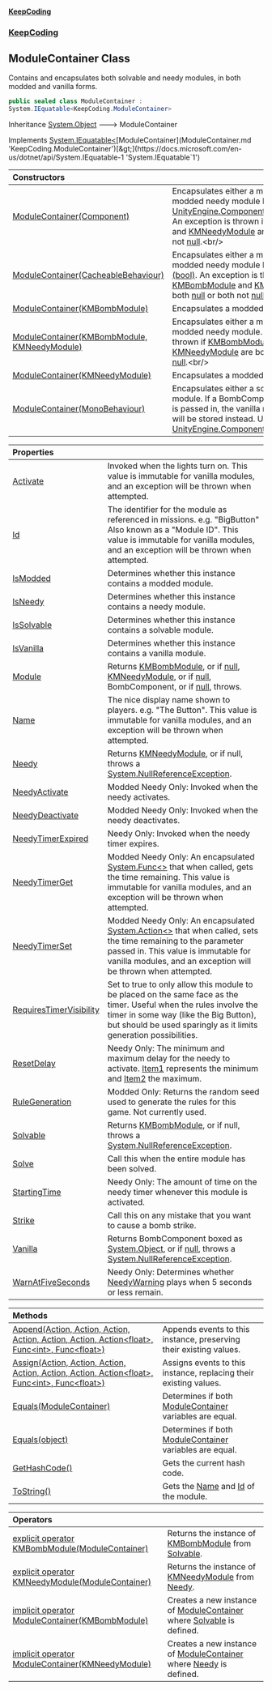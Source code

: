 #### [KeepCoding](index.md 'index')
### [KeepCoding](KeepCoding.md 'KeepCoding')
## ModuleContainer Class
Contains and encapsulates both solvable and needy modules, in both modded and vanilla forms.  
```csharp
public sealed class ModuleContainer :
System.IEquatable<KeepCoding.ModuleContainer>
```

Inheritance [System.Object](https://docs.microsoft.com/en-us/dotnet/api/System.Object 'System.Object') &#129106; ModuleContainer  

Implements [System.IEquatable&lt;](https://docs.microsoft.com/en-us/dotnet/api/System.IEquatable-1 'System.IEquatable`1')[ModuleContainer](ModuleContainer.md 'KeepCoding.ModuleContainer')[&gt;](https://docs.microsoft.com/en-us/dotnet/api/System.IEquatable-1 'System.IEquatable`1')  

| Constructors | |
| :--- | :--- |
| [ModuleContainer(Component)](ModuleContainer..ctor..Cs02hEnCdQzEJgKilVrCw.md 'KeepCoding.ModuleContainer.ModuleContainer(Component)') | Encapsulates either a modded solvable or modded needy module by using [UnityEngine.Component.GetComponent&lt;&gt;](https://docs.microsoft.com/en-us/dotnet/api/UnityEngine.Component.GetComponent--1 'UnityEngine.Component.GetComponent``1'). An exception is thrown if [KMBombModule](https://docs.microsoft.com/en-us/dotnet/api/KMBombModule 'KMBombModule') and [KMNeedyModule](https://docs.microsoft.com/en-us/dotnet/api/KMNeedyModule 'KMNeedyModule') are both [null](https://docs.microsoft.com/en-us/dotnet/csharp/language-reference/keywords/null 'https://docs.microsoft.com/en-us/dotnet/csharp/language-reference/keywords/null') or both not [null](https://docs.microsoft.com/en-us/dotnet/csharp/language-reference/keywords/null 'https://docs.microsoft.com/en-us/dotnet/csharp/language-reference/keywords/null').<br/> |
| [ModuleContainer(CacheableBehaviour)](ModuleContainer..ctor.JCblanSidmYIrRxqclMaQA.md 'KeepCoding.ModuleContainer.ModuleContainer(KeepCoding.CacheableBehaviour)') | Encapsulates either a modded solvable or modded needy module by using [Get&lt;T&gt;(bool)](CacheableBehaviour.Get.BCvpnMdzS10TWkqsNXOG8g.md 'KeepCoding.CacheableBehaviour.Get&lt;T&gt;(bool)'). An exception is thrown if [KMBombModule](https://docs.microsoft.com/en-us/dotnet/api/KMBombModule 'KMBombModule') and [KMNeedyModule](https://docs.microsoft.com/en-us/dotnet/api/KMNeedyModule 'KMNeedyModule') are both [null](https://docs.microsoft.com/en-us/dotnet/csharp/language-reference/keywords/null 'https://docs.microsoft.com/en-us/dotnet/csharp/language-reference/keywords/null') or both not [null](https://docs.microsoft.com/en-us/dotnet/csharp/language-reference/keywords/null 'https://docs.microsoft.com/en-us/dotnet/csharp/language-reference/keywords/null').<br/> |
| [ModuleContainer(KMBombModule)](ModuleContainer..ctor.oSkW9iuREXZkl2mmHzyCLg.md 'KeepCoding.ModuleContainer.ModuleContainer(KMBombModule)') | Encapsulates a modded solvable module.<br/> |
| [ModuleContainer(KMBombModule, KMNeedyModule)](ModuleContainer..ctor.Xic0FPVl4Jq6gQzr0Fz66A.md 'KeepCoding.ModuleContainer.ModuleContainer(KMBombModule, KMNeedyModule)') | Encapsulates either a modded solvable or modded needy module. An exception is thrown if [KMBombModule](https://docs.microsoft.com/en-us/dotnet/api/KMBombModule 'KMBombModule') and [KMNeedyModule](https://docs.microsoft.com/en-us/dotnet/api/KMNeedyModule 'KMNeedyModule') are both [null](https://docs.microsoft.com/en-us/dotnet/csharp/language-reference/keywords/null 'https://docs.microsoft.com/en-us/dotnet/csharp/language-reference/keywords/null') or both not [null](https://docs.microsoft.com/en-us/dotnet/csharp/language-reference/keywords/null 'https://docs.microsoft.com/en-us/dotnet/csharp/language-reference/keywords/null').<br/> |
| [ModuleContainer(KMNeedyModule)](ModuleContainer..ctor.7Z9tdLztI4cePCb33dLsgA.md 'KeepCoding.ModuleContainer.ModuleContainer(KMNeedyModule)') | Encapsulates a modded needy module.<br/> |
| [ModuleContainer(MonoBehaviour)](ModuleContainer..ctor.6l1iXhju6IgVNu1YF7MoBQ.md 'KeepCoding.ModuleContainer.ModuleContainer(MonoBehaviour)') | Encapsulates either a solvable or needy module. If a BombComponent (or derived) is passed in, the vanilla module component will be stored instead. Uses [UnityEngine.Component.GetComponent&lt;&gt;](https://docs.microsoft.com/en-us/dotnet/api/UnityEngine.Component.GetComponent--1 'UnityEngine.Component.GetComponent``1').<br/> |

| Properties | |
| :--- | :--- |
| [Activate](ModuleContainer.Activate.md 'KeepCoding.ModuleContainer.Activate') | Invoked when the lights turn on. This value is immutable for vanilla modules, and an exception will be thrown when attempted.<br/> |
| [Id](ModuleContainer.Id.md 'KeepCoding.ModuleContainer.Id') | The identifier for the module as referenced in missions. e.g. "BigButton" Also known as a "Module ID". This value is immutable for vanilla modules, and an exception will be thrown when attempted.<br/> |
| [IsModded](ModuleContainer.IsModded.md 'KeepCoding.ModuleContainer.IsModded') | Determines whether this instance contains a modded module.<br/> |
| [IsNeedy](ModuleContainer.IsNeedy.md 'KeepCoding.ModuleContainer.IsNeedy') | Determines whether this instance contains a needy module.<br/> |
| [IsSolvable](ModuleContainer.IsSolvable.md 'KeepCoding.ModuleContainer.IsSolvable') | Determines whether this instance contains a solvable module.<br/> |
| [IsVanilla](ModuleContainer.IsVanilla.md 'KeepCoding.ModuleContainer.IsVanilla') | Determines whether this instance contains a vanilla module.<br/> |
| [Module](ModuleContainer.Module.md 'KeepCoding.ModuleContainer.Module') | Returns [KMBombModule](https://docs.microsoft.com/en-us/dotnet/api/KMBombModule 'KMBombModule'), or if [null](https://docs.microsoft.com/en-us/dotnet/csharp/language-reference/keywords/null 'https://docs.microsoft.com/en-us/dotnet/csharp/language-reference/keywords/null'), [KMNeedyModule](https://docs.microsoft.com/en-us/dotnet/api/KMNeedyModule 'KMNeedyModule'), or if [null](https://docs.microsoft.com/en-us/dotnet/csharp/language-reference/keywords/null 'https://docs.microsoft.com/en-us/dotnet/csharp/language-reference/keywords/null'), BombComponent, or if [null](https://docs.microsoft.com/en-us/dotnet/csharp/language-reference/keywords/null 'https://docs.microsoft.com/en-us/dotnet/csharp/language-reference/keywords/null'), throws.<br/> |
| [Name](ModuleContainer.Name.md 'KeepCoding.ModuleContainer.Name') | The nice display name shown to players. e.g. "The Button". This value is immutable for vanilla modules, and an exception will be thrown when attempted.<br/> |
| [Needy](ModuleContainer.Needy.md 'KeepCoding.ModuleContainer.Needy') | Returns [KMNeedyModule](https://docs.microsoft.com/en-us/dotnet/api/KMNeedyModule 'KMNeedyModule'), or if null, throws a [System.NullReferenceException](https://docs.microsoft.com/en-us/dotnet/api/System.NullReferenceException 'System.NullReferenceException').<br/> |
| [NeedyActivate](ModuleContainer.NeedyActivate.md 'KeepCoding.ModuleContainer.NeedyActivate') | Modded Needy Only: Invoked when the needy activates.<br/> |
| [NeedyDeactivate](ModuleContainer.NeedyDeactivate.md 'KeepCoding.ModuleContainer.NeedyDeactivate') | Modded Needy Only: Invoked when the needy deactivates.<br/> |
| [NeedyTimerExpired](ModuleContainer.NeedyTimerExpired.md 'KeepCoding.ModuleContainer.NeedyTimerExpired') | Needy Only: Invoked when the needy timer expires.<br/> |
| [NeedyTimerGet](ModuleContainer.NeedyTimerGet.md 'KeepCoding.ModuleContainer.NeedyTimerGet') | Modded Needy Only: An encapsulated [System.Func&lt;&gt;](https://docs.microsoft.com/en-us/dotnet/api/System.Func-1 'System.Func`1') that when called, gets the time remaining. This value is immutable for vanilla modules, and an exception will be thrown when attempted.<br/> |
| [NeedyTimerSet](ModuleContainer.NeedyTimerSet.md 'KeepCoding.ModuleContainer.NeedyTimerSet') | Modded Needy Only: An encapsulated [System.Action&lt;&gt;](https://docs.microsoft.com/en-us/dotnet/api/System.Action-1 'System.Action`1') that when called, sets the time remaining to the parameter passed in. This value is immutable for vanilla modules, and an exception will be thrown when attempted.<br/> |
| [RequiresTimerVisibility](ModuleContainer.RequiresTimerVisibility.md 'KeepCoding.ModuleContainer.RequiresTimerVisibility') | Set to true to only allow this module to be placed on the same face as the timer. Useful when the rules involve the timer in some way (like the Big Button), but should be used sparingly as it limits generation possibilities.<br/> |
| [ResetDelay](ModuleContainer.ResetDelay.md 'KeepCoding.ModuleContainer.ResetDelay') | Needy Only: The minimum and maximum delay for the needy to activate. [Item1](Tuple.T..Item1.md 'KeepCoding.Tuple&lt;T&gt;.Item1') represents the minimum and [Item2](Tuple.T1.T2..Item2.md 'KeepCoding.Tuple&lt;T1,T2&gt;.Item2') the maximum.<br/> |
| [RuleGeneration](ModuleContainer.RuleGeneration.md 'KeepCoding.ModuleContainer.RuleGeneration') | Modded Only: Returns the random seed used to generate the rules for this game. Not currently used.<br/> |
| [Solvable](ModuleContainer.Solvable.md 'KeepCoding.ModuleContainer.Solvable') | Returns [KMBombModule](https://docs.microsoft.com/en-us/dotnet/api/KMBombModule 'KMBombModule'), or if null, throws a [System.NullReferenceException](https://docs.microsoft.com/en-us/dotnet/api/System.NullReferenceException 'System.NullReferenceException').<br/> |
| [Solve](ModuleContainer.Solve.md 'KeepCoding.ModuleContainer.Solve') | Call this when the entire module has been solved.<br/> |
| [StartingTime](ModuleContainer.StartingTime.md 'KeepCoding.ModuleContainer.StartingTime') | Needy Only: The amount of time on the needy timer whenever this module is activated.<br/> |
| [Strike](ModuleContainer.Strike.md 'KeepCoding.ModuleContainer.Strike') | Call this on any mistake that you want to cause a bomb strike.<br/> |
| [Vanilla](ModuleContainer.Vanilla.md 'KeepCoding.ModuleContainer.Vanilla') | Returns BombComponent boxed as [System.Object](https://docs.microsoft.com/en-us/dotnet/api/System.Object 'System.Object'), or if [null](https://docs.microsoft.com/en-us/dotnet/csharp/language-reference/keywords/null 'https://docs.microsoft.com/en-us/dotnet/csharp/language-reference/keywords/null'), throws a [System.NullReferenceException](https://docs.microsoft.com/en-us/dotnet/api/System.NullReferenceException 'System.NullReferenceException').<br/> |
| [WarnAtFiveSeconds](ModuleContainer.WarnAtFiveSeconds.md 'KeepCoding.ModuleContainer.WarnAtFiveSeconds') | Needy Only: Determines whether [NeedyWarning](Sound.NeedyWarning.md 'KeepCoding.Sound.NeedyWarning') plays when 5 seconds or less remain.<br/> |

| Methods | |
| :--- | :--- |
| [Append(Action, Action, Action, Action, Action, Action, Action&lt;float&gt;, Func&lt;int&gt;, Func&lt;float&gt;)](ModuleContainer.Append.+qIj6jLqv4aIuSJaQvT6nA.md 'KeepCoding.ModuleContainer.Append(System.Action, System.Action, System.Action, System.Action, System.Action, System.Action, System.Action&lt;float&gt;, System.Func&lt;int&gt;, System.Func&lt;float&gt;)') | Appends events to this instance, preserving their existing values.<br/> |
| [Assign(Action, Action, Action, Action, Action, Action, Action&lt;float&gt;, Func&lt;int&gt;, Func&lt;float&gt;)](ModuleContainer.Assign.+fOhd7SXKV521HHZkwA6Kg.md 'KeepCoding.ModuleContainer.Assign(System.Action, System.Action, System.Action, System.Action, System.Action, System.Action, System.Action&lt;float&gt;, System.Func&lt;int&gt;, System.Func&lt;float&gt;)') | Assigns events to this instance, replacing their existing values.<br/> |
| [Equals(ModuleContainer)](ModuleContainer.Equals.uoK13ULV+B6co9A9YoXBPA.md 'KeepCoding.ModuleContainer.Equals(KeepCoding.ModuleContainer)') | Determines if both [ModuleContainer](ModuleContainer.md 'KeepCoding.ModuleContainer') variables are equal.<br/> |
| [Equals(object)](ModuleContainer.Equals.RWqyWwX38KKIOcvgyLTWIQ.md 'KeepCoding.ModuleContainer.Equals(object)') | Determines if both [ModuleContainer](ModuleContainer.md 'KeepCoding.ModuleContainer') variables are equal.<br/> |
| [GetHashCode()](ModuleContainer.GetHashCode().md 'KeepCoding.ModuleContainer.GetHashCode()') | Gets the current hash code.<br/> |
| [ToString()](ModuleContainer.ToString().md 'KeepCoding.ModuleContainer.ToString()') | Gets the [Name](ModuleContainer.Name.md 'KeepCoding.ModuleContainer.Name') and [Id](ModuleContainer.Id.md 'KeepCoding.ModuleContainer.Id') of the module.<br/> |

| Operators | |
| :--- | :--- |
| [explicit operator KMBombModule(ModuleContainer)](ModuleContainer.op_Explicit.RqsLkSj89CBEHBxR1R2p0w.md 'KeepCoding.ModuleContainer.op_Explicit KMBombModule(KeepCoding.ModuleContainer)') | Returns the instance of [KMBombModule](https://docs.microsoft.com/en-us/dotnet/api/KMBombModule 'KMBombModule') from [Solvable](ModuleContainer.Solvable.md 'KeepCoding.ModuleContainer.Solvable').<br/> |
| [explicit operator KMNeedyModule(ModuleContainer)](ModuleContainer.op_Explicit.5gvxB8cti+pMN0.BW9OpYQ.md 'KeepCoding.ModuleContainer.op_Explicit KMNeedyModule(KeepCoding.ModuleContainer)') | Returns the instance of [KMNeedyModule](https://docs.microsoft.com/en-us/dotnet/api/KMNeedyModule 'KMNeedyModule') from [Needy](ModuleContainer.Needy.md 'KeepCoding.ModuleContainer.Needy').<br/> |
| [implicit operator ModuleContainer(KMBombModule)](ModuleContainer.op_Implicit.mTnH5TWPaSROcIynPZoU5A.md 'KeepCoding.ModuleContainer.op_Implicit KeepCoding.ModuleContainer(KMBombModule)') | Creates a new instance of [ModuleContainer](ModuleContainer.md 'KeepCoding.ModuleContainer') where [Solvable](ModuleContainer.Solvable.md 'KeepCoding.ModuleContainer.Solvable') is defined.<br/> |
| [implicit operator ModuleContainer(KMNeedyModule)](ModuleContainer.op_Implicit.WSG265tJxI41JmP0.rn8Tw.md 'KeepCoding.ModuleContainer.op_Implicit KeepCoding.ModuleContainer(KMNeedyModule)') | Creates a new instance of [ModuleContainer](ModuleContainer.md 'KeepCoding.ModuleContainer') where [Needy](ModuleContainer.Needy.md 'KeepCoding.ModuleContainer.Needy') is defined.<br/> |
